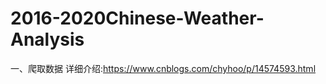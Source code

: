 # 2016-2020Chinese-Weather-Analysis

一、爬取数据  详细介绍:https://www.cnblogs.com/chyhoo/p/14574593.html



